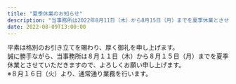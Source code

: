 ```yaml
---
title: "夏季休業のお知らせ"
description: "当事務所は2022年8月11日（木）から8月15日（月）までを夏季休業とさせていただきますので、よろしくお願い申し上げます。"
date: 2022-08-09T13:00:00
---
```


平素は格別のお引き立てを賜わり、厚く御礼を申し上げます。  
誠に勝手ながら、当事務所は８月１１日（木）から８月１５日（月）までを夏季休業とさせていただきますので、よろしくお願い申し上げます。  
※８月１６日（火）より、通常通り業務を行います。